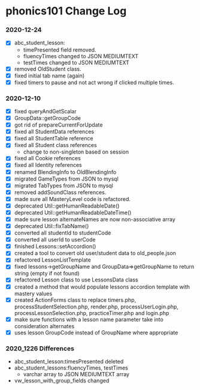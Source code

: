 # phonics101 Change Log
### 2020-12-24
*[x] abc_student_lesson: 
    * timePresented field removed.
    * fluencyTimes changed to JSON MEDIUMTEXT
    * testTimes changed to JSON MEDIUMTEXT
*[x] removed OldStudent class.
*[x] fixed initial tab name (again)
*[x] fixed timers to pause and not act wrong if clicked multiple times.

### 2020-12-10
*[x] fixed queryAndGetScalar
*[x] GroupData::getGroupCode 
*[x] got rid of prepareCurrentForUpdate
*[x] fixed all StudentData references
*[x] fixed all StudentTable reference 
*[x] fixed all Student class references
  * change to non-singleton based on session
*[x] fixed all Cookie references
*[x] fixed all Identity references
*[x] renamed BlendingInfo to OldBlendingInfo
*[x] migrated GameTypes from JSON to mysql
*[x] migrated TabTypes from JSON to mysql
*[x] removed addSoundClass references.
*[x] made sure all MasteryLevel code is refactored.
*[x] deprecated Util::getHumanReadableDate()
*[x] deprecated Util::getHumanReadableDateTime()
*[x] made sure lesson alternateNames are now non-associative array
*[x] deprecated Util::fixTabName()
*[x] converted all studentId to studentCode
*[x] converted all userId to userCode
*[x] finished Lessons::setAccordion()
*[x] created a tool to convert old user/student data to old_people.json
*[x] refactored LessonListTemplate
*[x] fixed lessons->getGroupName and GroupData=>getGroupName to return string (empty if not found)
*[x] refactored Lesson class to use LessonsData class
*[x] created a method that would populate lessons accordion template with mastery values
*[x] created ActionForms class to replace timers.php, processStudentSelection.php, render.php, processUserLogin.php, processLessonSelection.php, practiceTimer.php and login.php
*[x] make sure functions with a lesson name parameter take into consideration alternates
*[x] uses lesson GroupCode instead of GroupName where appropriate

### 2020_1226 Differences
* abc_student_lesson:timesPresented deleted
* abc_student_lessons:fluencyTimes, testTimes
    * varchar array to JSON MEDIUMTEXT array
* vw_lesson_with_group_fields changed
